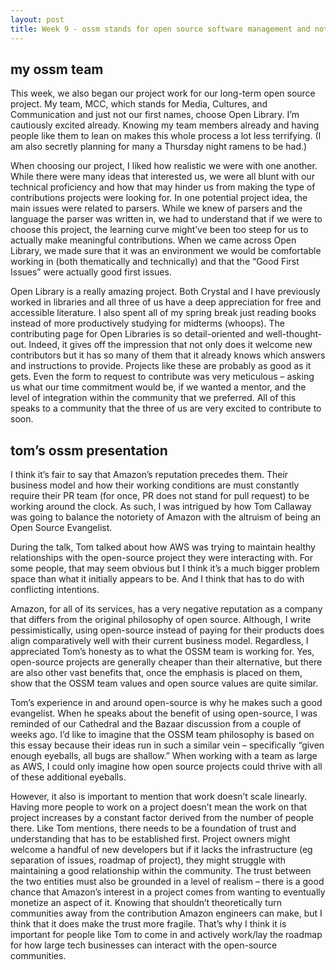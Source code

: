 ```yaml
---
layout: post
title: Week 9 - ossm stands for open source software management and not awesome
---
```


## my ossm team

This week, we also began our project work for our long-term open source project. My team, MCC, which stands for Media, Cultures, and Communication and just not our first names, choose Open Library. I’m cautiously excited already. Knowing my team members already and having people like them to lean on makes this whole process a lot less terrifying. (I am also secretly planning for many a Thursday night ramens to be had.)

<!--more-->

When choosing our project, I liked how realistic we were with one another. While there were many ideas that interested us, we were all blunt with our technical proficiency and how that may hinder us from making the type of contributions projects were looking for. In one potential project idea, the main issues were related to parsers. While we knew of parsers and the language the parser was written in, we had to understand that if we were to choose this project, the learning curve might’ve been too steep for us to actually make meaningful contributions. When we came across Open Library, we made sure that it was an environment we would be comfortable working in (both thematically and technically) and that the “Good First Issues” were actually good first issues.

Open Library is a really amazing project. Both Crystal and I have previously worked in libraries and all three of us have a deep appreciation for free and accessible literature. I also spent all of my spring break just reading books instead of more productively studying for midterms (whoops). The contributing page for Open Libraries is so detail-oriented and well-thought-out. Indeed, it gives off the impression that not only does it welcome new contributors but it has so many of them that it already knows which answers and instructions to provide. Projects like these are probably as good as it gets. Even the form to request to contribute was very meticulous – asking us what our time commitment would be, if we wanted a mentor, and the level of integration within the community that we preferred. All of this speaks to a community that the three of us are very excited to contribute to soon.

## tom’s ossm presentation

I think it’s fair to say that Amazon’s reputation precedes them. Their business model and how their working conditions are must constantly require their PR team (for once, PR does not stand for pull request) to be working around the clock. As such, I was intrigued by how Tom Callaway was going to balance the notoriety of Amazon with the altruism of being an Open Source Evangelist.

During the talk, Tom talked about how AWS was trying to maintain healthy relationships with the open-source project they were interacting with. For some people, that may seem obvious but I think it’s a much bigger problem space than what it initially appears to be. And I think that has to do with conflicting intentions.

Amazon, for all of its services, has a very negative reputation as a company that differs from the original philosophy of open source. Although, I write pessimistically, using open-source instead of paying for their products does align comparatively well with their current business model. Regardless, I appreciated Tom’s honesty as to what the OSSM team is working for. Yes, open-source projects are generally cheaper than their alternative, but there are also other vast benefits that, once the emphasis is placed on them, show that the OSSM team values and open source values are quite similar.

Tom’s experience in and around open-source is why he makes such a good evangelist. When he speaks about the benefit of using open-source, I was reminded of our Cathedral and the Bazaar discussion from a couple of weeks ago. I’d like to imagine that the OSSM team philosophy is based on this essay because their ideas run in such a similar vein – specifically “given enough eyeballs, all bugs are shallow.” When working with a team as large as AWS, I could only imagine how open source projects could thrive with all of these additional eyeballs.

However, it also is important to mention that work doesn’t scale linearly. Having more people to work on a project doesn’t mean the work on that project increases by a constant factor derived from the number of people there. Like Tom mentions, there needs to be a foundation of trust and understanding that has to be established first. Project owners might welcome a handful of new developers but if it lacks the infrastructure (eg separation of issues, roadmap of project), they might struggle with maintaining a good relationship within the community. The trust between the two entities must also be grounded in a level of realism – there is a good chance that Amazon’s interest in a project comes from wanting to eventually monetize an aspect of it. Knowing that shouldn’t theoretically turn communities away from the contribution Amazon engineers can make, but I think that it does make the trust more fragile. That’s why I think it is important for people like Tom to come in and actively work/lay the roadmap for how large tech businesses can interact with the open-source communities.
